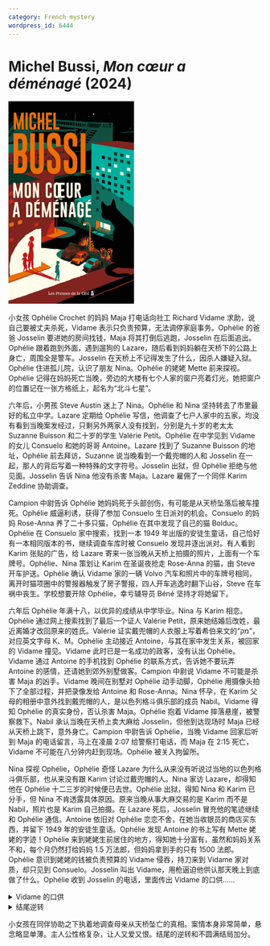 ```yaml
---
category: French mystery
wordpress_id: 6444
---
```


# Michel Bussi, <i>Mon cœur a déménagé</i> (2024)

<img src=images/2024_cover.jpg width=250/>

小女孩 Ophélie Crochet 的妈妈 Maja 打电话向社工 Richard Vidame 求助，说自己要被丈夫杀死，Vidame 表示只负责预算，无法调停家庭事务。Ophélie 的爸爸 Josselin 要进她的房间找钱，Maja 将其打倒后逃跑，Josselin 在后面追出。Ophélie 跟着跑到外面，遇到遛狗的 Lazare，随后看到妈妈躺在天桥下的公路上身亡，周围全是警车。Josselin 在天桥上不记得发生了什么，因杀人嫌疑入狱。Ophélie 住进孤儿院，认识了朋友 Nina。Ophélie 的姥姥 Mette 前来探视。Ophélie 记得在妈妈死亡当晚，旁边的大楼有七个人家的窗户亮着灯光，她把窗户的位置记在一张方格纸上，起名为“北斗七星”。

六年后，小男孩 Steve Austin 迷上了 Nina。Ophélie 和 Nina 坚持转去了市里最好的私立中学。Lazare 定期给 Ophélie 写信，他调查了七户人家中的五家，均没有看到当晚案发经过，只剩另外两家人没有找到，分别是九十岁的老太太 Suzanne Buisson 和二十岁的学生 Valérie Petit。Ophélie 在中学见到 Vidame 的女儿 Consuelo 和她的哥哥 Antoine。Lazare 找到了 Suzanne Buisson 的地址，Ophélie 前去拜访，Suzanne 说当晚看到一个戴兜帽的人和 Josselin 在一起，那人的背后写着一种特殊的文字符号。Josselin 出狱，但 Ophélie 拒绝与他见面。Josselin 告诉 Nina 他没有杀害 Maja。Lazare 雇佣了一个同伴 Karim Zeddine 协助调查。

Campion 中尉告诉 Ophélie 她妈妈死于头部创伤，有可能是从天桥坠落后被车撞死。Ophélie 威逼利诱，获得了参加 Consuelo 生日派对的机会。Consuelo 的妈妈 Rose-Anna 养了二十多只猫，Ophélie 在其中发现了自己的猫 Bolduc。Ophélie 在 Consuelo 家中搜索，找到一本 1949 年出版的安徒生童话，自己恰好有一本相同版本的书，继续调查车库时被 Consuelo 发现并逐出派对。有人看到 Karim 张贴的广告，给 Lazare 寄来一张当晚从天桥上拍摄的照片，上面有一个车牌号。Ophélie、Nina 策划让 Karim 在圣诞夜抢走 Rose-Anna 的猫，由 Steve 开车护送。Ophélie 确认 Vidame 家的一辆 Volvo 汽车和照片中的车牌号相同，离开时猫项圈中的警报器触发了房子警报，四人开车逃逸时翻下山谷，Steve 在车祸中丧生。学校想要开除 Ophélie，幸亏辅导员 Béné 坚持才将她留下。

六年后 Ophélie 年满十八，以优异的成绩从中学毕业。Nina 与 Karim 相恋。Ophélie 通过网上搜索找到了最后一个证人 Valérie Petit，原来她结婚后改姓，最近离婚才改回原来的姓氏。Valérie 证实戴兜帽的人衣服上写着希伯来文的“מק”，对应英文字母 K、M。Ophélie 主动接近 Antoine，与其在家中发生关系，被回家的 Vidame 撞见。Vidame 此时已是一名成功的政客，没有认出 Ophélie。Vidame 通过 Antoine 的手机找到 Ophélie 的联系方式，告诉她不要玩弄 Antoine 的感情，还请她到郊外别墅做客。Campion 中尉说 Vidame 不可能是杀害 Maja 的凶手。Vidame 晚间在别墅对 Ophélie 动手动脚，Ophélie 用摄像头拍下了全部过程，并把录像发给 Antoine 和 Rose-Anna。Nina 怀孕，在 Karim 父母的相册中意外找到戴兜帽的人，是以色列格斗俱乐部的成员 Nabil。Vidame 得知 Ophélie 的真实身份，否认杀害 Maja。Ophélie 抱着 Vidame 摔落悬崖，被警察救下。Nabil 承认当晚在天桥上卖大麻给 Josselin，但他到达现场时 Maja 已经从天桥上跳下，意外身亡。Campion 中尉告诉 Ophélie，当晚 Vidame 回家后听到 Maja 的电话留言，马上在凌晨 2:07 给警察打电话，而 Maja 在 2:15 死亡，Vidame 不可能在八分钟内赶到现场。Ophélie 被关入拘留所。

Nina 探视 Ophélie，Ophélie 奇怪 Lazare 为什么从来没有听说过当地的以色列格斗俱乐部，也从来没有跟 Karim 讨论过戴兜帽的人。Nina 家访 Lazare，却得知他在 Ophélie 十二三岁的时候便已去世。Ophélie 出狱，得知 Nina 和 Karim 已分手，但 Nina 不肯透露具体原因。原来当晚从事大麻交易的是 Karim 而不是 Nabil，照片也是 Karim 自己拍摄。在 Lazare 死后，Josselin 冒充他的笔迹继续和 Ophélie 通信。Antoine 依旧对 Ophélie 恋恋不舍，在她当收银员的商店买东西，并留下 1949 年的安徒生童话。Ophélie 发现 Antoine 的书上写有 Mette 姥姥的字迹！Ophélie 来到姥姥生前居住的地方，得知她十分富有，虽然和妈妈关系不和，每个月仍然打给妈妈 1.5 万法郎，但妈妈拿到手的只有 1500 法郎。Ophélie 意识到姥姥的钱被负责预算的 Vidame 侵吞，持刀来到 Vidame 家对质，却只见到 Consuelo。Josselin 叫出 Vidame，用枪逼迫他供认那天晚上到底做了什么。Ophélie 收到 Josselin 的电话，里面传出 Vidame 的口供……

<details><summary>Vidame 的口供</summary>
Vidame 侵吞 Matte 的钱财，被 Maja 发现账目可疑，于是决定杀人灭口。当晚 Vidame 在情妇家，距离案发地点开车不到十分钟。警察一开始就知道他是从情妇家打的电话，但他动用关系将此事隐瞒。他开车赶到天桥时，正看到 Maja 跨过天桥上了大路，于是开车将其撞死。Ophélie 听到口供后，知道自己冤枉爸爸多年，给 Josselin 发消息“我爱你”。
</details>

<details><summary>结尾逆转</summary>
Karim 证实是 Josselin 将 Maja 推下天桥致死，自己因见死不救心存内疚，所以一直没有供出真相。Josselin 开枪引发爆炸，与 Vidame 一起被烧死。Josselin 为了报复 Vidame 侵吞钱财，所以让他替自己承担杀人罪名。结尾 Karim 和 Nina 和好如初，但 Ophélie 不知道二人为什么吵架，又为什么和好。
</details>

小女孩在同伴协助之下执着地调查母亲从天桥坠亡的真相。案情本身非常简单，悬念略显单薄。主人公性格复杂，让人又爱又恨。结尾的逆转和不圆满结局加分。
